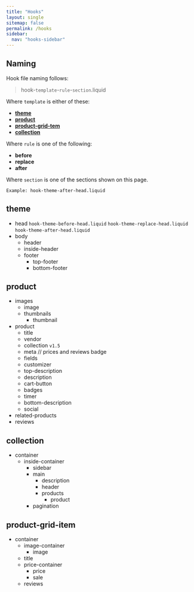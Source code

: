 ```yaml
---
title: "Hooks"
layout: single
sitemap: false
permalink: /hooks
sidebar:
  nav: "hooks-sidebar"
---
```

## Naming
Hook file naming follows:

> hook-`template`-`rule`-`section`.liquid

Where `template` is either of these: 

- **[theme](#theme)**
- **[product](#product)**
- **[product-grid-tem](#product-grid-item)**
- **[collection](#collection)**

Where `rule` is one of the following:

- **before**
- **replace**
- **after**

Where `section` is one of the sections shown on this page.

``Example: hook-theme-after-head.liquid``

## theme 

- head `hook-theme-before-head.liquid` `hook-theme-replace-head.liquid` `hook-theme-after-head.liquid`
- body
    - header
    - inside-header
    - footer
        - top-footer
        - bottom-footer

## product

- images
    - image
    - thumbnails
        - thumbnail
- product
    - title
    - vendor
    - collection `v1.5`
    - meta // prices and reviews badge
    - fields
    - customizer
    - top-description
    - description
    - cart-button
    - badges
    - timer
    - bottom-description
    - social
- related-products
- reviews

## collection

- container
    - inside-container
        - sidebar
        - main
            - description
            - header
            - products
                - product
        - pagination


## product-grid-item

- container
    - image-container
        - image
    - title
    - price-container
        - price
        - sale
    - reviews


